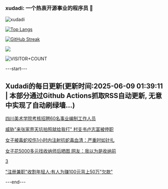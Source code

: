 ### xudadi: 一个热衷开源事业的程序员 👋

![xudadi](https://github-readme-stats-git-masterorgs-github-readme-stats-team.vercel.app/api?username=xudadi)

[![Top Langs](https://github-readme-stats.vercel.app/api/top-langs/?username=xudadi)](https://github.com/anuraghazra/github-readme-stats)

[![GitHub Streak](https://streak-stats.demolab.com?user=xudadi&locale=zh_Hans)](https://git.io/streak-stats)

![](https://raw.githubusercontent.com/xudadi/xudadi/main/assets/github-contribution-grid-snake.svg)

![VISITOR+COUNT](https://komarev.com/ghpvc/?username=xudadi&label=VISITOR+COUNT)


---start---

## Xudadi的每日更新(更新时间:2025-06-09 01:39:11 | 本部分通过Github Actions抓取RSS自动更新, 无意中实现了自动刷绿墙...)

[四川美术学院考核招聘60名事业编制工作人员](https://www.gongkaoleida.com/article/2438257)

[威胁"来张家界天坑拍照就给我打" 村支书卢志富被停职](https://m.163.com/news/article/K1I7NBIT05345ARG.html)

[女子被毒蛇咬伤1小时内注射抗蛇毒血清：严重时如针扎](https://m.163.com/news/article/K1I97B3Q051492T3.html)

[女子花5000多元找收纳师后晒图 网友：我以为是收纳前](https://m.163.com/news/article/K1I7T39V0514R9OJ.html)

[3](https://m.163.com/touch/news/sub/domestic)

["注册兼职"收割年轻人:有人为赚100元背上50万"欠款"](https://m.163.com/news/article/K1I3NO06053469LG.html)

---end---
